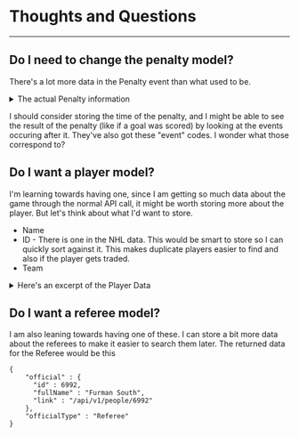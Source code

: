 # Thoughts and Questions
---
## Do I need to change the penalty model?
There's a lot more data in the Penalty event than what used to be. 

<details>
    <summary>The actual Penalty information</summary>
    
    ```{
        "players" : [ {
          "player" : {
            "id" : 8477934,
            "fullName" : "Leon Draisaitl",
            "link" : "/api/v1/people/8477934"
          },
          "playerType" : "PenaltyOn"
        }, {
          "player" : {
            "id" : 8477935,
            "fullName" : "Sam Bennett",
            "link" : "/api/v1/people/8477935"
          },
          "playerType" : "DrewBy"
        } ],
        "result" : {
          "event" : "Penalty",
          "eventCode" : "FLA257",
          "eventTypeId" : "PENALTY",
          "description" : "Leon Draisaitl Tripping against Sam Bennett",
          "secondaryType" : "Tripping",
          "penaltySeverity" : "Minor",
          "penaltyMinutes" : 2
        },
        "about" : {
          "eventIdx" : 109,
          "eventId" : 257,
          "period" : 1,
          "periodType" : "REGULAR",
          "ordinalNum" : "1st",
          "periodTime" : "16:21",
          "periodTimeRemaining" : "03:39",
          "dateTime" : "2022-02-26T18:11:23Z",
          "goals" : {
            "away" : 1,
            "home" : 1
          }
        },
        "coordinates" : {
          "x" : -16.0,
          "y" : 32.0
        },
        "team" : {
          "id" : 22,
          "name" : "Edmonton Oilers",
          "link" : "/api/v1/teams/22",
          "triCode" : "EDM"
        }
      }```
</details>

I should consider storing the time of the penalty, and I might be able to see the result of the penalty (like if a goal was scored) by looking at the events occuring after it. They've also got these "event" codes. I wonder what those correspond to?

## Do I want a player model?
I'm learning towards having one, since I am getting so much data about the game through the normal API call, it might be worth storing more about the player. But let's think about what I'd want to store. 
- Name
- ID - There is one in the NHL data. This would be smart to store so I can quickly sort against it. This makes duplicate players easier to find and also if the player gets traded.
- Team

<details>    
    <summary>Here's an excerpt of the Player Data</summary>
    
    ```
    "ID8477932" : {
        "id" : 8477932,
        "fullName" : "Aaron Ekblad",
        "link" : "/api/v1/people/8477932",
        "firstName" : "Aaron",
        "lastName" : "Ekblad",
        "primaryNumber" : "5",
        "birthDate" : "1996-02-07",
        "currentAge" : 27,
        "birthCity" : "Windsor",
        "birthStateProvince" : "ON",
        "birthCountry" : "CAN",
        "nationality" : "CAN",
        "height" : "6' 4\"",
        "weight" : 215,
        "active" : true,
        "alternateCaptain" : true,
        "captain" : false,
        "rookie" : false,
        "shootsCatches" : "R",
        "rosterStatus" : "Y",
        "currentTeam" : {
          "id" : 13,
          "name" : "Florida Panthers",
          "link" : "/api/v1/teams/13",
          "triCode" : "FLA"
        },
        "primaryPosition" : {
          "code" : "D",
          "name" : "Defenseman",
          "type" : "Defenseman",
          "abbreviation" : "D"
        }
      }
    ```
</details>

## Do I want a referee model?
I am also leaning towards having one of these. I can store a bit more data about the referees to make it easier to search them later.
The returned data for the Referee would be this

```
{ 
    "official" : {
      "id" : 6992,
      "fullName" : "Furman South",
      "link" : "/api/v1/people/6992"
    },
    "officialType" : "Referee"
}
```
